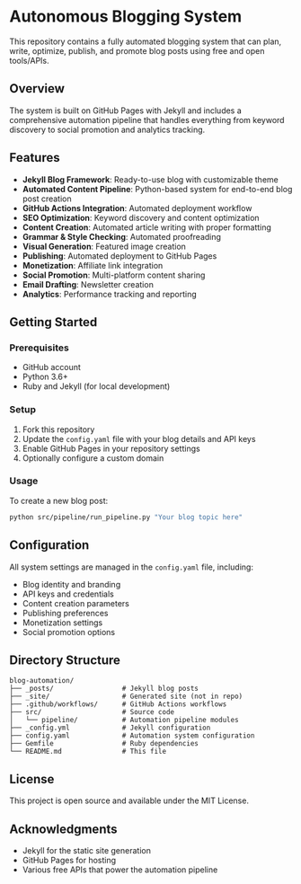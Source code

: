 # Autonomous Blogging System

This repository contains a fully automated blogging system that can plan, write, optimize, publish, and promote blog posts using free and open tools/APIs.

## Overview

The system is built on GitHub Pages with Jekyll and includes a comprehensive automation pipeline that handles everything from keyword discovery to social promotion and analytics tracking.

## Features

- **Jekyll Blog Framework**: Ready-to-use blog with customizable theme
- **Automated Content Pipeline**: Python-based system for end-to-end blog post creation
- **GitHub Actions Integration**: Automated deployment workflow
- **SEO Optimization**: Keyword discovery and content optimization
- **Content Creation**: Automated article writing with proper formatting
- **Grammar & Style Checking**: Automated proofreading
- **Visual Generation**: Featured image creation
- **Publishing**: Automated deployment to GitHub Pages
- **Monetization**: Affiliate link integration
- **Social Promotion**: Multi-platform content sharing
- **Email Drafting**: Newsletter creation
- **Analytics**: Performance tracking and reporting

## Getting Started

### Prerequisites

- GitHub account
- Python 3.6+
- Ruby and Jekyll (for local development)

### Setup

1. Fork this repository
2. Update the `config.yaml` file with your blog details and API keys
3. Enable GitHub Pages in your repository settings
4. Optionally configure a custom domain

### Usage

To create a new blog post:

```bash
python src/pipeline/run_pipeline.py "Your blog topic here"
```

## Configuration

All system settings are managed in the `config.yaml` file, including:

- Blog identity and branding
- API keys and credentials
- Content creation parameters
- Publishing preferences
- Monetization settings
- Social promotion options

## Directory Structure

```
blog-automation/
├── _posts/                 # Jekyll blog posts
├── _site/                  # Generated site (not in repo)
├── .github/workflows/      # GitHub Actions workflows
├── src/                    # Source code
│   └── pipeline/           # Automation pipeline modules
├── _config.yml             # Jekyll configuration
├── config.yaml             # Automation system configuration
├── Gemfile                 # Ruby dependencies
└── README.md               # This file
```

## License

This project is open source and available under the MIT License.

## Acknowledgments

- Jekyll for the static site generation
- GitHub Pages for hosting
- Various free APIs that power the automation pipeline
